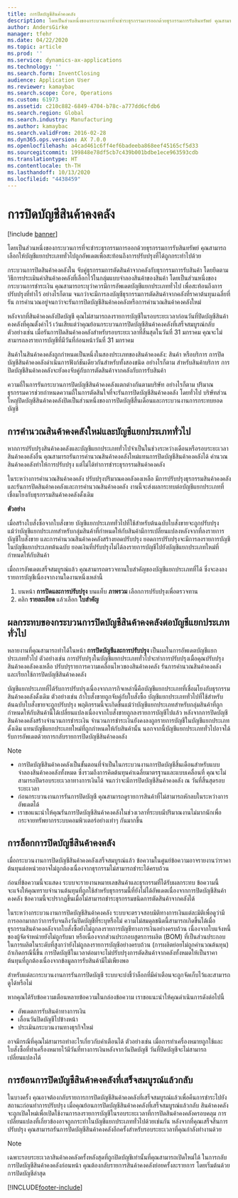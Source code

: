 ```yaml
---
title: การปิดบัญชีสินค้าคงคลัง
description: โดยเป็นส่วนหนึ่งของกระบวนการที่จะชำระธุรกรรมการออกด้วยธุรกรรมการรับสินทรัพย์ คุณสามารถเลือกให้บัญชีแยกประเภททั่วไปถูกอัพเดตเพื่อสะท้อนถึงการปรับปรุงที่ได้ถูกกระทำไปด้วย
author: AndersGirke
manager: tfehr
ms.date: 04/22/2020
ms.topic: article
ms.prod: ''
ms.service: dynamics-ax-applications
ms.technology: ''
ms.search.form: InventClosing
audience: Application User
ms.reviewer: kamaybac
ms.search.scope: Core, Operations
ms.custom: 61973
ms.assetid: c210c882-6849-4704-b78c-a777dd6cfdb6
ms.search.region: Global
ms.search.industry: Manufacturing
ms.author: kamaybac
ms.search.validFrom: 2016-02-28
ms.dyn365.ops.version: AX 7.0.0
ms.openlocfilehash: a4cad461c6ff4ef6badeeba868eef45165cf5d33
ms.sourcegitcommit: 199848e78df5cb7c439b001bdbe1ece963593cdb
ms.translationtype: HT
ms.contentlocale: th-TH
ms.lasthandoff: 10/13/2020
ms.locfileid: "4438459"
---
```

# <a name="inventory-close"></a>การปิดบัญชีสินค้าคงคลัง

[!include [banner](../includes/banner.md)]

โดยเป็นส่วนหนึ่งของกระบวนการที่จะชำระธุรกรรมการออกด้วยธุรกรรมการรับสินทรัพย์ คุณสามารถเลือกให้บัญชีแยกประเภททั่วไปถูกอัพเดตเพื่อสะท้อนถึงการปรับปรุงที่ได้ถูกกระทำไปด้วย

กระบวนการปิดสินค้าคงคลังใน จับคู่ธุรกรรมการตัดสินค้าจากคลังกับธุรกรรมการรับสินค้า โดยยึดตามวิธีการประเมินค่าสินค้าคงคลังที่เลือกไว้ในกลุ่มแบบจำลองสินค้าของสินค้า โดยเป็นส่วนหนึ่งของกระบวนการชำระเงิน คุณสามารถระบุว่าควรมีการอัพเดตบัญชีแยกประเภททั่วไป เพื่อสะท้อนถึงการปรับปรุงที่ทำไว้ อย่างไรก็ตาม จนกว่าจะมีการลงบัญชีธุรกรรมการตัดสินค้าจากคลังที่ราคาต้นทุนเฉลี่ยที่รัน การคำนวณอยู่จนกว่าจะรันการปิดบัญชีสินค้าคงคลังหรือการคำนวณสินค้าคงคลังใหม่ 

หลังจากที่สินค้าคงคลังปิดบัญชี คุณไม่สามารถลงรายการบัญชีในรอบระยะเวลาก่อนวันที่ปิดบัญชีสินค้าคงคลังที่คุณตั้งค่าไว้ เว้นเสียแต่ว่าคุณย้อนกระบวนการปิดบัญชีสินค้าคงคลังที่เสร็จสมบูรณ์กลับ ตัวอย่างเช่น เมื่อรันการปิดสินค้าคงคลังสำหรับรอบระยะเวลาที่สิ้นสุดในวันที่ 31 มกราคม คุณจะไม่สามารถลงรายการบัญชีที่มีวันที่ก่อนหน้าวันที่ 31 มกราคม 

สินค้าในสินค้าคงคลังถูกกำหนดเป็นหนึ่งในสองประเภทของสินค้าคงคลัง: สินค้า หรือบริการ การปิดบัญชีสินค้าคงคลังดำเนินการฟังก์ชันเดียวกันสำหรับทั้งสองชนิด อย่างไรก็ตาม สำหรับสินค้าบริการ การปิดบัญชีสินค้าคงคลังจะยังคงจับคู่กับการตัดสินค้าจากคลังกับการรับสินค้า 

ความถี่ในการรันกระบวนการปิดบัญชีสินค้าคงคลังแตกต่างกันตามบริษัท อย่างไรก็ตาม ปริมาณธุรกรรมควรช่วยกำหนดความถี่ในการตัดสินใจที่จะรันการปิดบัญชีสินค้าคงคลัง โดยทั่วไป บริษัทส่วนใหญ่ปิดบัญชีสินค้าคงคลังปิดเป็นส่วนหนึ่งของการปิดบัญชีสิ้นเดือนและกระบวนงานการกระทบยอดบัญชี

## <a name="inventory-recalculation-and-the-general-ledger"></a>การคำนวณสินค้าคงคลังใหม่และบัญชีแยกประเภททั่วไป
หากการปรับปรุงสินค้าคงคลังและบัญชีแยกประเภททั่วไปจำเป็นในช่วงระหว่างเดือนหรือรอบระยะเวลาสินค้าคงคลังอื่น คุณสามารถรันการคำนวณสินค้าคงคลังใหม่แทนการปิดบัญชีสินค้าคงคลังได้ คำนวณสินค้าคงคลังทำให้การปรับปรุง แต่ไม่ได้ทำการชำระธุรกรรมสินค้าคงคลัง 

ในระหว่างการคำนวณสินค้าคงคลัง ปรับปรุงปริมาณคงคลังคงเหลือ มีการปรับปรุงธุรกรรมสินค้าคงคลัง และรันการปิดสินค้าคงคลังและการคำนวณสินค้าคงคลัง งานนี้จะส่งผลกระทบต่อบัญชีแยกประเภทที่เชื่อมโยงกับธุรกรรมสินค้าคงคลังดั้งเดิม 

**ตัวอย่าง** 

เมื่อสร้างใบสั่งซื้อจากใบสั่งขาย บัญชีแยกประเภททั่วไปที่ใช้สำหรับต้นฉบับใบสั่งขายจะถูกปรับปรุง แม้ว่าบัญชีแยกประเภทสำหรับกลุ่มสินค้าที่กำหนดให้กับสินค้ามีการเปลี่ยนแปลงหลังจากที่ลงรายการบัญชีใบสั่งขาย และการคำนวณสินค้าคงคลังสร้างยอดปรับปรุง ยอดการปรับปรุงจะมีการลงรายการบัญชีในบัญชีแยกประเภทต้นฉบับ ยอดเงินที่ปรับปรุงไม่ได้ลงรายการบัญชีไปยังบัญชีแยกประเภทใหม่ที่กำหนดให้กับสินค้า 

เมื่อการอัพเดตเสร็จสมบูรณ์แล้ว คุณสามารถตรวจทานใบสำคัญของบัญชีแยกประเภทที่ได้ ซึ่งจะลงลงรายการบัญชีเนื่องจากงานใดงานหนึ่งเหล่านี้

1.  บนหน้า **การปิดและการปรับปรุง** บนแท็บ **ภาพรวม** เลือกการปรับปรุงเพื่อตรวจทาน
2.  คลิก **รายละเอียด** แล้วเลือก **ใบสำคัญ**

## <a name="effects-of-the-inventory-close-process-on-the-general-ledger"></a>ผลกระทบของกระบวนการปิดบัญชีสินค้าคงคลังต่อบัญชีแยกประเภททั่วไป
หลายงานที่คุณสามารถทำได้ในหน้า **การปิดบัญชีและการปรับปรุง** เป็นผลในการอัพเดตบัญชีแยกประเภททั่วไป ตัวอย่างเช่น การปรับปรุงในบัญชีแยกประเภททั่วไปจะทำการปรับปรุงเมื่อคุณปรับปรุงสินค้าคงคลังคงเหลือ ปรับปรุรายการความเคลื่อนไหวของสินค้าคงคลัง รันการคำนวณสินค้าคงคลัง และเรียกใช้การปิดบัญชีสินค้าคงคลัง 

บัญชีแยกประเภทที่ได้รับการปรับปรุงเนื่องจากภารกิจเหล่านี้คือบัญชีแยกประเภทที่เชื่อมโยงกับธุรกรรมสินค้าคงคลังดั้งเดิม ตัวอย่างเช่น ถ้าใบสั่งขายถูกจับคู่กับใบสั่งซื้อ บัญชีแยกประเภททั่วไปที่ใช้สำหรับต้นฉบับใบสั่งขายจะถูกปรับปรุง พฤติกรรมนี้จะเกิดขึ้นแม้ว่าบัญชีแยกประเภทสำหรับกลุ่มสินค้าที่ถูกกำหนดให้กับสินค้านี้ได้เปลี่ยนแปลงเนื่องจากใบสั่งขายถูกลงรายการบัญชีไปแล้ว หลังจากการปิดบัญชีสินค้าคงคลังสร้างจำนวนการชำระเงิน จำนวนการชำระเงินยังคงลงถูกรายการบัญชีในบัญชีแยกประเภทดั้งเดิม แทนบัญชีแยกประเภทใหม่ที่ถูกกำหนดให้กับสินค้านั้น นอกจากนี้บัญชีแยกประเภททั่วไปอาจได้รับการอัพเดตด้วยการกลับรายการปิดบัญชีสินค้าคงคลัง 

> [!NOTE] 
> - การปิดบัญชีสินค้าคงคลังเป็นขั้นตอนที่จำเป็นในกระบวนงานการปิดบัญชีสิ้นเดือนสำหรับแบบจำลองสินค้าคงคลังทั้งหมด ซึ่งรวมถึงการคิดต้นทุนค่าเฉลี่ยมาตรฐานและแบบเคลื่อนที่ คุณจะไม่สามารถปิดรอบระยะเวลาทางการเงินได้ จนกว่าจะมีการปิดบัญชีสินค้าคงคลัง ณ วันที่สิ้นสุดรอบระยะเวลา
> - ก่อนกระบวนงานการรันการปิดบัญชี คุณสามารถดูรายการสินค้าที่ไม่สามารถหักลบในระหว่างการอัพเดตได้
> - เราขอแนะนำให้คุณรันการปิดบัญชีสินค้าคงคลังในช่วงเวลาที่ระบบมีปริมาณงานไม่มากนักเพื่อกระจายทรัพยากรระบบคอมพิวเตอร์อย่างเท่าๆ กันมากขึ้น

## <a name="the-inventory-close-log"></a>การล็อกการปิดบัญชีสินค้าคงคลัง
เมื่อกระบวนงานการปิดบัญชีสินค้าคงคลังเสร็จสมบูรณ์แล้ว ข้อความในศูนย์ข้อความอาจรายงานว่าราคาต้นทุนต่อหน่วยอาจไม่ถูกต้องเนื่องจากธุรกรรมไม่สามารถชำระได้ครบถ้วน 

ก่อนที่ข้อความนี้จะแสดง ระบบจะรายงานหมายเลขสินค้าและธุรกรรมที่ได้รับผลกระทบ ข้อความนี้จะแจ้งให้คุณทราบจำนวนต้นทุนที่ถูกใช้สำหรับธุรกรรมนี้ที่ยังไม่ได้อัพเดตเนื่องจากการปิดบัญชีสินค้าคงคลัง ข้อความนี้จะปรากฏขึ้นเมื่อไม่สามารถชำระธุรกรรมชนิดการตัดสินค้าจากคลังได้ 

ในระหว่างกระบวนงานการปิดบัญชีสินค้าคงคลัง ระบบจะตรวจสอบมิติทางการเงินแต่ละมิติเพื่อดูว่ามีการออกมากกว่าการรับจนถึงวันปิดบัญชีที่ระบุหรือไม่ ความไม่สมดุลชนิดนี้สามารถเกิดขึ้นได้เมื่อธุรกรรมสินค้าคงคลังจากใบสั่งซื้อยังไม่ถูกลงรายการบัญชีทางการเงินอย่างครบถ้วน เนื่องจากใบแจ้งหนี้ของผู้จัดจำหน่ายยังไม่ถูกรับมา หรือเนื่องจากส่วนประกอบสูตรการผลิต (BOM) ที่เป็นส่วนประกอบในการผลิตในระดับที่สูงกว่ายังไม่ถูกลงรายการบัญชีอย่างครบถ้วน (การผลิตย่อยไม่ถูกคำนวณต้นทุน) ถ้าเกิดกรณีนี้ขึ้น การปิดบัญชีในเวลาต่อมาจะไม่ปรับปรุงการตัดสินค้าจากคลังทั้งหมดให้เป็นราคาต้นทุนที่ถูกต้องเนื่องจากข้อมูลการรับสินค้ามีไม่เพียงพอ 

สำหรับแต่ละกระบวนงานการรันการปิดบัญชี ระบบจะบ่งชี้ว่าล็อกที่มีคำเตือนจะถูกจัดเก็บไว้และสามารถดูได้หรือไม่ 

หากคุณได้รับข้อความเตือนหลายข้อความในกล่องข้อความ เราขอแนะนำให้คุณดำเนินการดังต่อไปนี้

-   อัพเดตการรับสินค้าทางการเงิน
-   เลื่อนวันปิดบัญชีไปข้างหน้า
-   ประเมินกระบวนงานทางธุรกิจใหม่

อาจมีกรณีที่คุณไม่สามารถทำอะไรเกี่ยวกับคำเตือนได้ ตัวอย่างเช่น เมื่อการทำเครื่องหมายถูกใช้และใบสั่งซื้อที่ทำเครื่องหมายไว้มีวันที่ทางการเงินหลังจากวันปิดบัญชี วันที่ปิดบัญชีจะไม่สามารถเปลี่ยนแปลงได้

## <a name="reversing-a-completed-inventory-close"></a>การย้อนการปิดบัญชีสินค้าคงคลังที่เสร็จสมบูรณ์แล้วกลับ
ในบางครั้ง คุณอาจต้องกลับรายการการปิดบัญชีสินค้าคงคลังที่เสร็จสมบูรณ์แล้วเพื่อคืนการชำระไปยังสถานะก่อนทำการปรับปรุง เมื่อคุณย้อนการปิดบัญชีสินค้าคงคลังที่เสร็จสมบูรณ์แล้วกลับ สินค้าคงคลังจะถูกเปิดใหม่เพื่อเปิดใช้งานการลงรายการบัญชีในรอบระยะเวลาที่การปิดสินค้าคงคลังครอบคลุม การเปลี่ยนแปลงที่เกี่ยวข้องอาจถูกกระทำในบัญชีแยกประเภททั่วไปด้วยเช่นกัน หลังจากที่คุณเสร็จสิ้นการปรับปรุง คุณสามารถรันการปิดบัญชีสินค้าคงคลังอีกครั้งสำหรับรอบระยะเวลาที่คุณกำลังทำงานด้วย 

> [!NOTE] 
> เฉพาะรอบระยะเวลาสินค้าคงคลังครั้งหลังสุดที่ถูกปิดบัญชีเท่านั้นที่คุณสามารถเปิดใหม่ได้ ในการกลับการปิดบัญชีสินค้าคงคลังก่อนหน้า คุณต้องกลับรายการสินค้าคงคลังย่อยครั้งละรายการ โดยเริ่มต้นด้วยการปิดบัญชีล่าสุด



[!INCLUDE[footer-include](../../includes/footer-banner.md)]